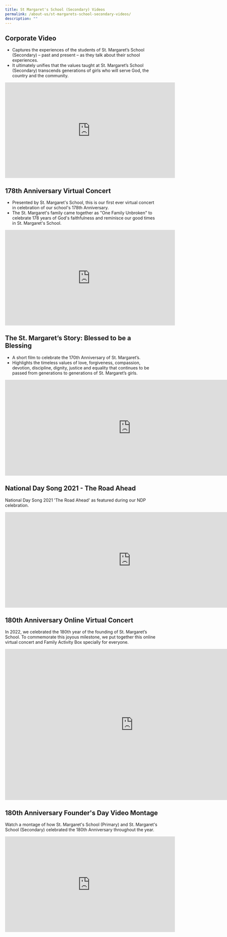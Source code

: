 ```yaml
---
title: St Margaret's School (Secondary) Videos
permalink: /about-us/st-margarets-school-secondary-videos/
description: ""
---
```

## Corporate Video

*   Captures the&nbsp;experiences of the students of St. Margaret’s School (Secondary) – past and present – as they talk about their school experiences.&nbsp;
*   It ultimately unifies that the values taught at St. Margaret’s School (Secondary) transcends generations of girls who will serve God, the country and the community.  

<iframe width="560" height="315" src="https://www.youtube.com/embed/8tCsjrj5Ujk" title="YouTube video player" frameborder="0" allow="accelerometer; autoplay; clipboard-write; encrypted-media; gyroscope; picture-in-picture" allowfullscreen=""></iframe>

## 178th Anniversary Virtual Concert

*   Presented by St. Margaret's School, this is our first ever virtual concert in celebration of our school's 178th&nbsp;Anniversary.&nbsp;&nbsp;
*   The St. Margaret's family came together as "One Family Unbroken" to celebrate 178 years of God's faithfulness and reminisce our good times in St. Margaret's School.
<iframe width="560" height="315" src="https://www.youtube.com/embed/fa79PiH79KA?controls=0" title="YouTube video player" frameborder="0" allow="accelerometer; autoplay; clipboard-write; encrypted-media; gyroscope; picture-in-picture" allowfullscreen=""></iframe>

## The St. Margaret’s Story: Blessed to be a Blessing

*   A short film to celebrate the 170th&nbsp;Anniversary of St. Margaret’s.
*   Highlights the timeless&nbsp;values of love, forgiveness, compassion, devotion, discipline, dignity, justice&nbsp;and&nbsp;equality&nbsp;that continues&nbsp;to be passed&nbsp;from generations to generations of St. Margaret’s girls.

<iframe width="828" height="316" src="https://www.youtube.com/embed/GjZ1x1SSObw" title="St. Margaret's Story: Blessed to be a Blessing" frameborder="0" allow="accelerometer; autoplay; clipboard-write; encrypted-media; gyroscope; picture-in-picture" allowfullscreen=""></iframe>

## National Day Song 2021 - The Road Ahead&nbsp;

National Day Song 2021 'The Road Ahead' as featured during our NDP celebration.  
  
<iframe width="828" height="315" src="https://www.youtube.com/embed/K_ArTMHJx_8" title="NDP 2021 Theme Song 'The Road Ahead' - SMSS version" frameborder="0" allow="accelerometer; autoplay; clipboard-write; encrypted-media; gyroscope; picture-in-picture" allowfullscreen=""></iframe>

## 180th Anniversary Online Virtual Concert

In 2022, we celebrated the 180th year of the founding of St. Margaret’s School. To commemorate this joyous milestone, we put together this online virtual concert and Family Activity Box specially for everyone.

<iframe width="844" height="498" src="https://www.youtube.com/embed/HyQYEzcXhjY?list=PL4BxCIS2l9YW98j3_GGAHG9ZRvjFGsIXw" title="SMSS 180th Anniversary Online Virtual Concert" frameborder="0" allow="accelerometer; autoplay; clipboard-write; encrypted-media; gyroscope; picture-in-picture" allowfullscreen=""></iframe>


## 180th Anniversary Founder's Day Video Montage

Watch a montage of how St. Margaret's School (Primary) and St. Margaret's School (Secondary) celebrated the 180th Anniversary throughout the year.
<iframe width="560" height="315" src="https://www.youtube.com/embed/L5d-ITtL8pg" title="YouTube video player" frameborder="0" allow="accelerometer; autoplay; clipboard-write; encrypted-media; gyroscope; picture-in-picture; web-share" allowfullscreen=""></iframe>
